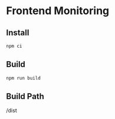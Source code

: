# Frontend Monitoring

## Install

```bash
npm ci
```

## Build

```bash
npm run build
```

## Build Path
/dist

